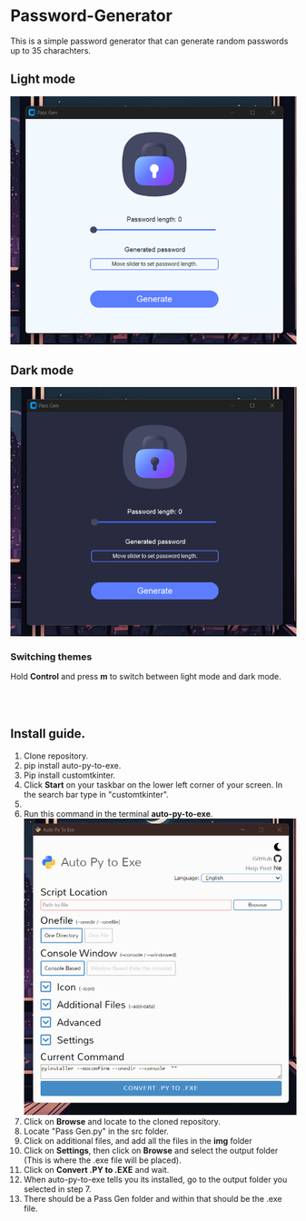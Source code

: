 # Password-Generator
This is a simple password generator that can generate random passwords up to 35 charachters.

## Light mode
![lightmode](https://github.com/VeronGoggans/Password-Generator/blob/main/docs/img/Screenshot%202023-11-27%20181625.png?raw=true)

## Dark mode
![darkmode](https://github.com/VeronGoggans/Password-Generator/blob/main/docs/img/Screenshot%202023-11-27%20181719.png?raw=true)

### Switching themes 
Hold **Control** and press **m** to switch between light mode and dark mode.
<br>
<br>
<br>
<br>

## Install guide.
1. Clone repository.
2. pip install auto-py-to-exe.
3. Pip install customtkinter.
4. Click **Start** on your taskbar on the lower left corner of your screen. In the search bar type in "customtkinter".
6. 
7. Run this command in the terminal **auto-py-to-exe**.
![Auto-py-to-exe-view](https://github.com/VeronGoggans/Password-Generator/blob/main/docs/img/auto-py-to-exe-view.png?raw=true)
8. Click on **Browse** and locate to the cloned repository.
9. Locate "Pass Gen.py" in the src folder.
10. Click on additional files, and add all the files in the **img** folder
11. Click on **Settings**, then click on **Browse** and select the output folder (This is where the .exe file will be placed).
12. Click on **Convert .PY to .EXE** and wait.
13. When auto-py-to-exe tells you its installed, go to the output folder you selected in step 7. 
14. There should be a Pass Gen folder and within that should be the .exe file.
